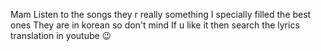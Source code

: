 Mam Listen to the songs they r really something 
I specially filled the best ones
They are in korean so don't mind
If u like it then search the lyrics translation in youtube
😉

